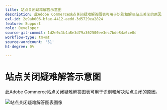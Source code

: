 ```yaml
---
title: 站点关闭疑难解答示意图
description: 此Adobe Commerce站点关闭疑难解答图表可用于识别和解决站点关闭的原因。
exl-id: 2e9ab006-bfae-4412-aedd-3d5729ea2824
feature: Support
role: Developer
source-git-commit: 1d2e0c1b4a8e3d79a362500ee3ec7bde84a6ce0d
workflow-type: tm+mt
source-wordcount: '51'
ht-degree: 0%

---
```


# 站点关闭疑难解答示意图

此Adobe Commerce站点关闭疑难解答图表可用于识别和解决站点关闭的原因。

![站点关闭疑难解答图表图像](assets/updated_site_down_1.jpeg)
